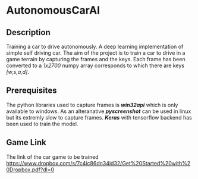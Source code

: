 # **AutonomousCarAI**
## Description

Training a car to drive autonomously. A deep learning implementation of simple self driving car.  The aim of the project is to train a car to drive in a game terrain by capturing the frames and the keys. Each frame has been converted to a *1x2700* numpy array corresponds to which there are keys *[w,s,a,d]*.

## Prerequisites

The python libraries used to capture frames is ***win32api*** which is only available to windows. As an alteranative ***pyscreenshot*** can be used in linux but its extremly slow to capture frames. ***Keras*** with tensorflow backend has been used to train the model. 

## Game Link

The link of the car game to be trained 
https://www.dropbox.com/s/7c4ic86dn34id32/Get%20Started%20with%20Dropbox.pdf?dl=0


